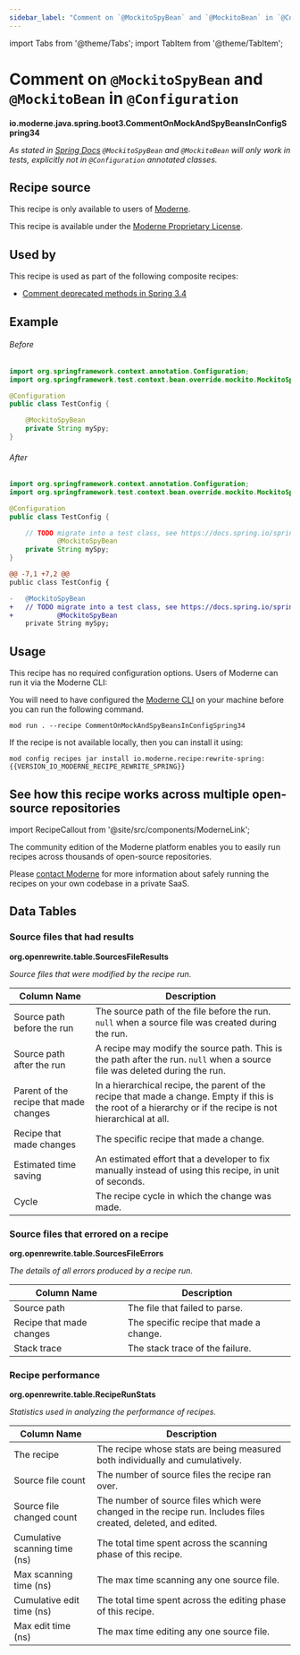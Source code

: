 ```yaml
---
sidebar_label: "Comment on `@MockitoSpyBean` and `@MockitoBean` in `@Configuration`"
---
```


import Tabs from '@theme/Tabs';
import TabItem from '@theme/TabItem';

# Comment on `@MockitoSpyBean` and `@MockitoBean` in `@Configuration`

**io.moderne.java.spring.boot3.CommentOnMockAndSpyBeansInConfigSpring34**

_As stated in [Spring Docs](https://docs.spring.io/spring-framework/reference/testing/annotations/integration-spring/annotation-mockitobean.html) `@MockitoSpyBean` and `@MockitoBean` will only work in tests, explicitly not in `@Configuration` annotated classes._

## Recipe source

This recipe is only available to users of [Moderne](https://docs.moderne.io/).


This recipe is available under the [Moderne Proprietary License](https://docs.moderne.io/licensing/overview).


## Used by

This recipe is used as part of the following composite recipes:

* [Comment deprecated methods in Spring 3.4](/recipes/java/spring/boot3/commentdeprecations.md)

## Example


<Tabs groupId="beforeAfter">
<TabItem value="java" label="java">


###### Before
```java
import org.springframework.context.annotation.Configuration;
import org.springframework.test.context.bean.override.mockito.MockitoSpyBean;

@Configuration
public class TestConfig {

    @MockitoSpyBean
    private String mySpy;
}
```

###### After
```java
import org.springframework.context.annotation.Configuration;
import org.springframework.test.context.bean.override.mockito.MockitoSpyBean;

@Configuration
public class TestConfig {

    // TODO migrate into a test class, see https://docs.spring.io/spring-framework/reference/testing/annotations/integration-spring/annotation-mockitobean.html
            @MockitoSpyBean
    private String mySpy;
}
```

</TabItem>
<TabItem value="diff" label="Diff" >

```diff
@@ -7,1 +7,2 @@
public class TestConfig {

-   @MockitoSpyBean
+   // TODO migrate into a test class, see https://docs.spring.io/spring-framework/reference/testing/annotations/integration-spring/annotation-mockitobean.html
+           @MockitoSpyBean
    private String mySpy;
```
</TabItem>
</Tabs>


## Usage

This recipe has no required configuration options. Users of Moderne can run it via the Moderne CLI:
<Tabs groupId="projectType">


<TabItem value="moderne-cli" label="Moderne CLI">

You will need to have configured the [Moderne CLI](https://docs.moderne.io/user-documentation/moderne-cli/getting-started/cli-intro) on your machine before you can run the following command.

```shell title="shell"
mod run . --recipe CommentOnMockAndSpyBeansInConfigSpring34
```

If the recipe is not available locally, then you can install it using:
```shell
mod config recipes jar install io.moderne.recipe:rewrite-spring:{{VERSION_IO_MODERNE_RECIPE_REWRITE_SPRING}}
```
</TabItem>
</Tabs>

## See how this recipe works across multiple open-source repositories

import RecipeCallout from '@site/src/components/ModerneLink';

<RecipeCallout link="https://app.moderne.io/recipes/io.moderne.java.spring.boot3.CommentOnMockAndSpyBeansInConfigSpring34" />

The community edition of the Moderne platform enables you to easily run recipes across thousands of open-source repositories.

Please [contact Moderne](https://moderne.io/product) for more information about safely running the recipes on your own codebase in a private SaaS.
## Data Tables

<Tabs groupId="data-tables">
<TabItem value="org.openrewrite.table.SourcesFileResults" label="SourcesFileResults">

### Source files that had results
**org.openrewrite.table.SourcesFileResults**

_Source files that were modified by the recipe run._

| Column Name | Description |
| ----------- | ----------- |
| Source path before the run | The source path of the file before the run. `null` when a source file was created during the run. |
| Source path after the run | A recipe may modify the source path. This is the path after the run. `null` when a source file was deleted during the run. |
| Parent of the recipe that made changes | In a hierarchical recipe, the parent of the recipe that made a change. Empty if this is the root of a hierarchy or if the recipe is not hierarchical at all. |
| Recipe that made changes | The specific recipe that made a change. |
| Estimated time saving | An estimated effort that a developer to fix manually instead of using this recipe, in unit of seconds. |
| Cycle | The recipe cycle in which the change was made. |

</TabItem>

<TabItem value="org.openrewrite.table.SourcesFileErrors" label="SourcesFileErrors">

### Source files that errored on a recipe
**org.openrewrite.table.SourcesFileErrors**

_The details of all errors produced by a recipe run._

| Column Name | Description |
| ----------- | ----------- |
| Source path | The file that failed to parse. |
| Recipe that made changes | The specific recipe that made a change. |
| Stack trace | The stack trace of the failure. |

</TabItem>

<TabItem value="org.openrewrite.table.RecipeRunStats" label="RecipeRunStats">

### Recipe performance
**org.openrewrite.table.RecipeRunStats**

_Statistics used in analyzing the performance of recipes._

| Column Name | Description |
| ----------- | ----------- |
| The recipe | The recipe whose stats are being measured both individually and cumulatively. |
| Source file count | The number of source files the recipe ran over. |
| Source file changed count | The number of source files which were changed in the recipe run. Includes files created, deleted, and edited. |
| Cumulative scanning time (ns) | The total time spent across the scanning phase of this recipe. |
| Max scanning time (ns) | The max time scanning any one source file. |
| Cumulative edit time (ns) | The total time spent across the editing phase of this recipe. |
| Max edit time (ns) | The max time editing any one source file. |

</TabItem>

</Tabs>
